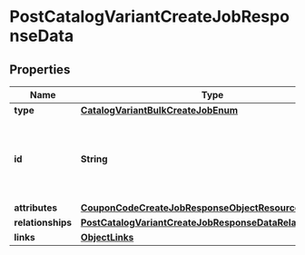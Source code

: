 # PostCatalogVariantCreateJobResponseData

## Properties
Name | Type | Description | Notes
------------ | ------------- | ------------- | -------------
**type** | [**CatalogVariantBulkCreateJobEnum**](CatalogVariantBulkCreateJobEnum.md) |  | 
**id** | **String** | Unique identifier for retrieving the job. Generated by Klaviyo. | 
**attributes** | [**CouponCodeCreateJobResponseObjectResourceAttributes**](CouponCodeCreateJobResponseObjectResourceAttributes.md) |  | 
**relationships** | [**PostCatalogVariantCreateJobResponseDataRelationships**](PostCatalogVariantCreateJobResponseDataRelationships.md) |  |  [optional]
**links** | [**ObjectLinks**](ObjectLinks.md) |  | 
